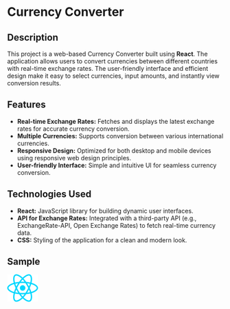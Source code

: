 # Currency Converter

## Description

This project is a web-based Currency Converter built using **React**. The application allows users to convert currencies between different countries with real-time exchange rates. The user-friendly interface and efficient design make it easy to select currencies, input amounts, and instantly view conversion results.

## Features

- **Real-time Exchange Rates:** Fetches and displays the latest exchange rates for accurate currency conversion.
- **Multiple Currencies:** Supports conversion between various international currencies.
- **Responsive Design:** Optimized for both desktop and mobile devices using responsive web design principles.
- **User-friendly Interface:** Simple and intuitive UI for seamless currency conversion.

## Technologies Used

- **React:** JavaScript library for building dynamic user interfaces.
- **API for Exchange Rates:** Integrated with a third-party API (e.g., ExchangeRate-API, Open Exchange Rates) to fetch real-time currency data.
- **CSS:** Styling of the application for a clean and modern look.

## Sample
<img src="/public/react.svg">